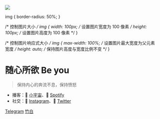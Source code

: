 <!-- _coverpage.md -->

<img src="media/coverpage.png" />

img {
  border-radius: 50%;
}

/* 控制图片大小 */
img {
  width: 100px; /* 设置图片宽度为 100 像素 */
  height: 100px; /* 设置图片高度为 100 像素 */
}

/* 控制图片响应式大小 */
img {
  max-width: 100%; /* 设置图片最大宽度为父元素宽度 */
  height: auto; /* 保持图片高度与宽度比例不变 */
}

# 随心所欲 Be you

> 保持内心的奔流不息，保持愤怒

- 播客：🩵 [小宇宙](https://namecard.xiaoyuzhoufm.com/xgp7e)、💚 [Spotify](https://open.spotify.com/show/7aM7M7atGxRxS33AsREwCS?si=46a9d79e7ac1476a)
- 社交：🧡 [Instagram](https://www.instagram.com/florencexflorence/)、💙 [Twitter](https://twitter.com/JJCSAMA)

[Telegram](https://t.me/+f17iDvsxfJhjOWY1)
[竹白](https://shuoshuo.zhubai.love/)
